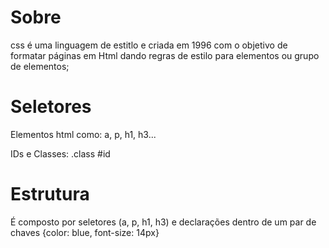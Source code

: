 # Sobre
css é uma linguagem de estitlo e criada em 1996 com o objetivo de formatar páginas em Html dando regras de estilo para elementos ou grupo de elementos;

# Seletores
Elementos html como: a, p, h1, h3...

IDs e Classes: .class #id

# Estrutura
É composto por seletores (a, p, h1, h3) e declarações dentro de um par de chaves {color: blue, font-size: 14px}
